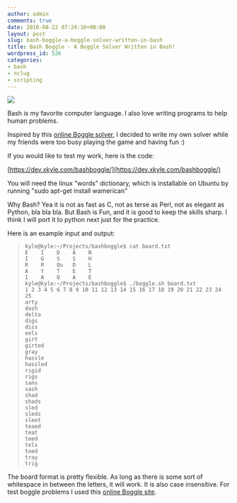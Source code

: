 ```yaml
---
author: admin
comments: true
date: 2010-08-22 07:24:10+00:00
layout: post
slug: bash-boggle-a-boggle-solver-written-in-bash
title: Bash Boggle - A Boggle Solver Written in Bash!
wordpress_id: 526
categories:
- bash
- nclug
- scripting
---
```


[![](/uploads/boggle-300x239.jpg)](/uploads/boggle.jpg)

Bash is my favorite computer language. I also love writing programs to help human problems.

Inspired by this [online Boggle solver](http://www.circlemud.org/~jelson/software/netboggle.pl), I decided to write my own solver while my friends were too busy playing the game and having fun :)

If you would like to test my work, here is the code:

[https://dev.xkyle.com/bashboggle/](https://dev.xkyle.com/bashboggle/)

You will need the linux "words" dictionary, which is installable on Ubuntu by running "sudo apt-get install wamerican"

Why Bash? Yea it is not as fast as C, not as terse as Perl, not as elegant as Python, bla bla bla. But Bash is Fun, and it is good to keep the skills sharp. I think I will port it to python next just for the practice.

Here is an example input and output:


> 

>     
>     kyle@kyle:~/Projects/bashboggle$ cat board.txt
>     E    I    D    A    N
>     I    G    S    S    H
>     R    R    Qu   D    L
>     A    Y    T    E    T
>     I    A    O    A    E
>     kyle@kyle:~/Projects/bashboggle$ ./boggle.sh board.txt
>     1 2 3 4 5 6 7 8 9 10 11 12 13 14 15 16 17 18 19 20 21 22 23 24 25
>     arty
>     dash
>     delta
>     digs
>     diss
>     eels
>     girt
>     girted
>     gray
>     hassle
>     hassled
>     rigid
>     rigs
>     sans
>     sash
>     shad
>     shads
>     sled
>     sleds
>     sleet
>     teaed
>     teat
>     teed
>     tels
>     toed
>     tray
>     trig
>     
> 
> 



The board format is pretty flexible. As long as there is some sort of whitespace in between the letters, it will work. It is also case insensitive. For test boggle problems I used this [online Boggle site](http://www.easysurf.cc/boggle.htm).
